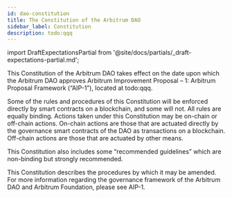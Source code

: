 ```yaml
---
id: dao-constitution
title: The Constitution of the Arbitrum DAO
sidebar_label: Constitution
description: todo:qqq
---
```


import DraftExpectationsPartial from '@site/docs/partials/_draft-expectations-partial.md'; 

<DraftExpectationsPartial />


<div id="constitution">
   <p>This Constitution of the Arbitrum DAO takes effect on the date upon which the Arbitrum DAO approves Arbitrum Improvement Proposal – 1: Arbitrum Proposal Framework (“AIP-1”), located at todo:qqq.</p>

   <p>Some of the rules and procedures of this Constitution will be enforced directly by smart contracts on a blockchain, and some will not. All rules are equally binding. Actions taken under this Constitution may be on-chain or off-chain actions. On-chain actions are those that are actuated directly by the governance smart contracts of the DAO as transactions on a blockchain. Off-chain actions are those that are actuated by other means.</p>

   <p>This Constitution also includes some “recommended guidelines” which are non-binding but strongly recommended.</p>

   <p>This Constitution describes the procedures by which it may be amended. For more information regarding the governance framework of the Arbitrum DAO and Arbitrum Foundation, please see AIP-1.</p>
</div>
